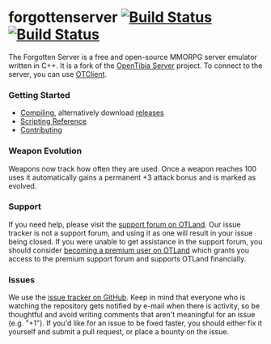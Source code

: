 forgottenserver [![Build Status](https://github.com/otland/forgottenserver/actions/workflows/build-vcpkg.yml/badge.svg?branch=master)](https://github.com/otland/forgottenserver/actions/workflows/build-vcpkg.yml "vcpkg build status") [![Build Status](https://github.com/otland/forgottenserver/actions/workflows/docker-image.yml/badge.svg?branch=master)](https://github.com/otland/forgottenserver/actions/workflows/docker-image.yml "Docker image build status")
===============

The Forgotten Server is a free and open-source MMORPG server emulator written in C++. It is a fork of the [OpenTibia Server](https://github.com/opentibia/server) project. To connect to the server, you can use [OTClient](https://github.com/mehah/otclient).

### Getting Started

* [Compiling](https://github.com/otland/forgottenserver/wiki/Compiling), alternatively download [releases](https://github.com/otland/forgottenserver/releases)
* [Scripting Reference](https://github.com/otland/forgottenserver/wiki/Script-Interface)
* [Contributing](https://github.com/otland/forgottenserver/wiki/Contributing)

### Weapon Evolution

Weapons now track how often they are used. Once a weapon reaches 100 uses it
automatically gains a permanent +3 attack bonus and is marked as evolved.

### Support

If you need help, please visit the [support forum on OTLand](https://otland.net/forums/support.16/). Our issue tracker is not a support forum, and using it as one will result in your issue being closed. If you were unable to get assistance in the support forum, you should consider [becoming a premium user on OTLand](https://otland.net/account/upgrades) which grants you access to the premium support forum and supports OTLand financially.

### Issues

We use the [issue tracker on GitHub](https://github.com/otland/forgottenserver/issues). Keep in mind that everyone who is watching the repository gets notified by e-mail when there is activity, so be thoughtful and avoid writing comments that aren't meaningful for an issue (e.g. "+1"). If you'd like for an issue to be fixed faster, you should either fix it yourself and submit a pull request, or place a bounty on the issue.
